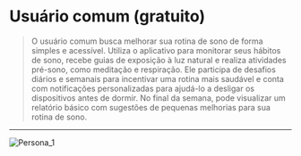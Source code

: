 # Usuário comum (gratuito)
> O usuário comum busca melhorar sua rotina de sono de forma simples e acessível. Utiliza o aplicativo para monitorar seus hábitos de sono, recebe guias de exposição à luz natural e realiza atividades pré-sono, como meditação e respiração. Ele participa de desafios diários e semanais para incentivar uma rotina mais saudável e conta com notificações personalizadas para ajudá-lo a desligar os dispositivos antes de dormir. No final da semana, pode visualizar um relatório básico com sugestões de pequenas melhorias para sua rotina de sono.

---

![Persona_1](https://drive.google.com/uc?export=view&id=1Pm4OC8AE3O2bgIeZido7AAfjQIV1lf-d)
